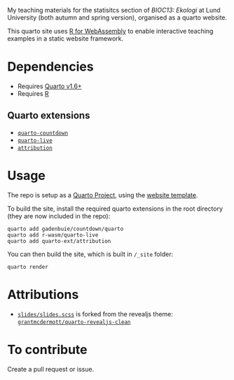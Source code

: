 My teaching materials for the statisitcs section of *BIOC13: Ekologi* at Lund University (both autumn and spring version), organised as a quarto website.

This quarto site uses [R for WebAssembly](https://github.com/r-wasm) to enable interactive teaching examples in a static website framework.

# Dependencies
- Requires [Quarto v1.6+](https://quarto.org/)
- Requires [R](https://www.r-project.org/)

## Quarto extensions
- [`quarto-countdown`](https://github.com/gadenbuie/countdown/tree/main/quarto)
- [`quarto-live`](https://github.com/r-wasm/quarto-live)
- [`attribution`](https://github.com/quarto-ext/attribution)

# Usage

The repo is setup as a [Quarto Project](https://quarto.org/docs/projects/quarto-projects.html), using the [website template](https://quarto.org/docs/websites/).

To build the site, install the required quarto extensions in the root directory (they are now included in the repo):

```{bash}
quarto add gadenbuie/countdown/quarto
quarto add r-wasm/quarto-live
quarto add quarto-ext/attribution
```

You can then build the site, which is built in `/_site` folder:

```{bash}
quarto render
```

# Attributions

- [`slides/slides.scss`](slides/slides.scss) is forked from the revealjs theme: [`grantmcdermott/quarto-revealjs-clean`](https://github.com/grantmcdermott/quarto-revealjs-clean)

# To contribute

Create a pull request or issue.
